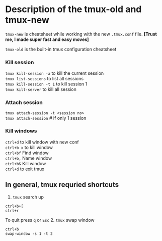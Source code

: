 # Description of the tmux-old and tmux-new
`tmux-new` is cheatsheet while working with the new `.tmux.conf` file. **[Trust me, I made super fast and easy moves]**

`tmux-old` is the built-in tmux configuration cheatsheet

### Kill session
`tmux kill-session -a` to kill the current session<br/>
`tmux list-sessions` to list all sessions<br/>
`tmux kill-session -t 1` to kill session 1<br/>
`tmux kill-server` to kill all session<br/>

### Attach session
`tmux attach-session -t <session no>`<br/>
`tmux attach-session` # if only 1 session<br/>

### Kill windows
`ctrl+d` to kill window with new conf<br/>
`ctrl+b x` to kill window<br/>
`ctrl+bf` Find window<br/>
`ctrl+b,` Name window<br/>
`ctrl+b&` Kill window<br/>
`ctrl+d` to exit tmux <br/>

## In general, tmux requried shortcuts

1. `tmux` search up
```
ctrl+b+[
ctrl+r
```
To quit press `q` or `Esc`
2. `tmux` swap window
```
ctrl+b
swap-window -s 1 -t 2
```

